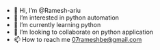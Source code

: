 - 👋 Hi, I’m @Ramesh-ariu
- 👀 I’m interested in python automation 
- 🌱 I’m currently learning python 
- 💞️ I’m looking to collaborate on python application
- 📫 How to reach me 07rameshbe@gmail.com 

<!---
Ramesh-ariu/Ramesh-ariu is a ✨ special ✨ repository because its `README.md` (this file) appears on your GitHub profile.
You can click the Preview link to take a look at your changes.
--->
